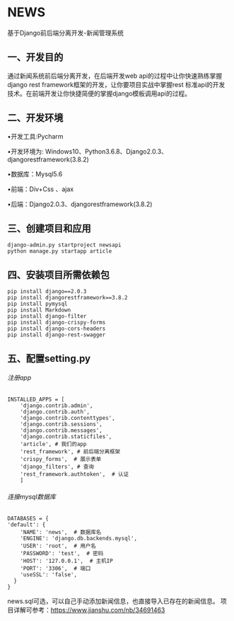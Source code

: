 # NEWS
基于Django前后端分离开发-新闻管理系统


## 一、开发目的
通过新闻系统前后端分离开发，在后端开发web api的过程中让你快速熟练掌握django rest framework框架的开发，让你要项目实战中掌握rest 标准api的开发技术。在前端开发让你快捷简便的掌握django模板调用api的过程。

## 二、开发环境
•开发工具:Pycharm

•开发环境为: Windows10、Python3.6.8、Django2.0.3、djangorestframework(3.8.2)

•数据库：Mysql5.6

•前端：Div+Css 、ajax

•后端：Django2.0.3、djangorestframework(3.8.2)

## 三、创建项目和应用
```
django-admin.py startproject newsapi
python manage.py startapp article
```
## 四、安装项目所需依赖包
```
pip install django==2.0.3
pip install djangorestframework==3.8.2
pip install pymysql
pip install Markdown
pip install django-filter
pip install django-crispy-forms
pip install django-cors-headers
pip install django-rest-swagger
```
## 五、配置setting.py
###### 注册app
```
INSTALLED_APPS = [
    'django.contrib.admin',
    'django.contrib.auth',
    'django.contrib.contenttypes',
    'django.contrib.sessions',
    'django.contrib.messages',
    'django.contrib.staticfiles',
    'article', # 我们的app
    'rest_framework', # 前后端分离框架
    'crispy_forms',  # 展示表单
    'django_filters', # 查询
    'rest_framework.authtoken',  # 认证
    ]
```
###### 连接mysql数据库
```
DATABASES = {
'default': {
    'NAME': 'news',  # 数据库名
    'ENGINE': 'django.db.backends.mysql',
    'USER': 'root',  # 用户名
    'PASSWORD': 'test',  # 密码
    'HOST': '127.0.0.1',  # 主机IP
    'PORT': '3306',  # 端口
    'useSSL': 'false',
  }
}
```
news.sql可选，可以自己手动添加新闻信息，也直接导入已存在的新闻信息。
项目详解可参考：https://www.jianshu.com/nb/34691463
